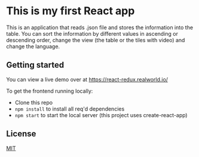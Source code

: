 # This is my first React app

This is an application that reads .json file and stores the information into the table.
You can sort the information by different values in ascending or descending order, change the view (the table or the tiles with video) and change the language.

## Getting started

You can view a live demo over at https://react-redux.realworld.io/

To get the frontend running locally:

- Clone this repo
- `npm install` to install all req'd dependencies
- `npm start` to start the local server (this project uses create-react-app)



## License
[MIT](https://choosealicense.com/licenses/mit/)